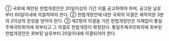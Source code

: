 ① 국회에 제안된 헌법개정안은 20일이상의 기간 이를 공고하여야 하며, 공고된 날로부터 60일이내에 의결하여야 한다.
② 헌법개정안에 대한 국회의 의결은 재적의원 3분의 2이상의 찬성을 얻어야 한다.
③ 제2항의 의결을 거친 헌법개정안은 지체없이 통일주체국민회의에 회부되고 그 의결로 헌법개정이 확정된다. 통일주체국민회의에 회부된 헌법개정안은 회부된 날로부터 20일이내에 의결되어야 한다.
